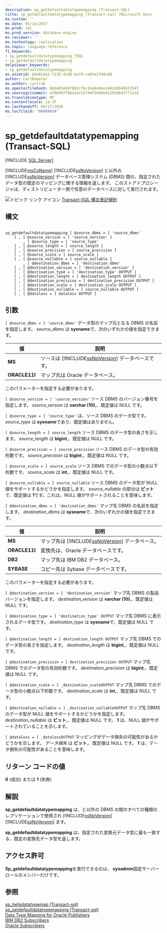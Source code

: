 ```yaml
---
description: sp_getdefaultdatatypemapping (Transact-SQL)
title: sp_getdefaultdatatypemapping (Transact-sql) |Microsoft Docs
ms.custom: ''
ms.date: 03/14/2017
ms.prod: sql
ms.prod_service: database-engine
ms.reviewer: ''
ms.technology: replication
ms.topic: language-reference
f1_keywords:
- sp_getdefaultdatatypemapping_TSQL
- sp_getdefaultdatatypemapping
helpviewer_keywords:
- sp_getdefaultdatatypemapping
ms.assetid: b8401de1-f135-41d0-ba79-ce8fe1f48c00
author: CarlRabeler
ms.author: carlrab
ms.openlocfilehash: 6bbd01e86f8b5cfbc24a04dee1482ddb4652354f
ms.sourcegitcommit: e700497f962e4c2274df16d9e651059b42ff1a10
ms.translationtype: MT
ms.contentlocale: ja-JP
ms.lasthandoff: 08/17/2020
ms.locfileid: "88469424"
---
```

# <a name="sp_getdefaultdatatypemapping-transact-sql"></a>sp_getdefaultdatatypemapping (Transact-SQL)
[!INCLUDE [SQL Server](../../includes/applies-to-version/sqlserver.md)]

  [!INCLUDE[msCoName](../../includes/msconame-md.md)] [!INCLUDE[ssNoVersion](../../includes/ssnoversion-md.md)] と以外の [!INCLUDE[ssNoVersion](../../includes/ssnoversion-md.md)] データベース管理システム (DBMS) 間の、指定されたデータ型の既定のマッピングに関する情報を返します。 このストアドプロシージャは、ディストリビューター側で任意のデータベースに対して実行されます。  
  
 ![トピック リンク アイコン](../../database-engine/configure-windows/media/topic-link.gif "トピック リンク アイコン") [Transact-SQL 構文表記規則](../../t-sql/language-elements/transact-sql-syntax-conventions-transact-sql.md)  
  
## <a name="syntax"></a>構文  
  
```  
  
sp_getdefaultdatatypemapping [ @source_dbms = ] 'source_dbms'   
    [ , [ @source_version = ] 'source_version' ]  
        , [ @source_type = ] 'source_type'    
    [ , [ @source_length = ] source_length ]  
    [ , [ @source_precision = ] source_precision ]  
    [ , [ @source_scale = ] source_scale ]  
    [ , [ @source_nullable = ] source_nullable ]  
        , [ @destination_dbms = ] 'destination_dbms'   
    [ , [ @destination_version = ] 'destination_version' ]  
    [ , [ @destination_type = ] 'destination_type' OUTPUT ]  
    [ , [ @destination_length = ] destination_length OUTPUT ]  
    [ , [ @destination_precision = ] destination_precision OUTPUT ]  
    [ , [ @destination_scale = ] destination_scale OUTPUT ]  
    [ , [ @destination_nullable = ] source_nullable OUTPUT ]  
    [ , [ @dataloss = ] dataloss OUTPUT ]  
```  
  
## <a name="arguments"></a>引数  
`[ @source_dbms = ] 'source_dbms'` データ型のマップ元となる DBMS の名前を指定します。 *source_dbms* は **sysname**で、次のいずれかの値を指定できます。  
  
|値|説明|  
|-----------|-----------------|  
|**MS**|ソースは [!INCLUDE[ssNoVersion](../../includes/ssnoversion-md.md)] データベースです。|  
|**ORACLE11I**|マップ元は Oracle データベース。|  
  
 このパラメーターを指定する必要があります。  
  
`[ @source_version = ] 'source_version'` ソース DBMS のバージョン番号を指定します。 *source_version* は **varchar (10)**,、既定値は NULL です。  
  
`[ @source_type = ] 'source_type'` は、ソース DBMS のデータ型です。 *source_type* は **sysname**であり、既定値はありません。  
  
`[ @source_length = ] source_length` ソース DBMS のデータ型の長さを示します。 *source_length* は **bigint**,、既定値は NULL です。  
  
`[ @source_precision = ] source_precision` ソース DBMS のデータ型の有効桁数です。 *source_precision* は **bigint**,、既定値は NULL です。  
  
`[ @source_scale = ] source_scale` ソース DBMS でのデータ型の小数点以下桁数です。 *source_scale* は **int**,、既定値は NULL です。  
  
`[ @source_nullable = ] source_nullable` ソース DBMS のデータ型が NULL 値をサポートするかどうかを指定します。 *source_nullable* の部分は **ビット**で、既定値は **1**です。これは、NULL 値がサポートされることを意味します。  
  
`[ @destination_dbms = ] 'destination_dbms'` マップ先 DBMS の名前を指定します。 *destination_dbms* は **sysname**で、次のいずれかの値を指定できます。  
  
|値|説明|  
|-----------|-----------------|  
|**MS**|マップ先は [!INCLUDE[ssNoVersion](../../includes/ssnoversion-md.md)] データベース。|  
|**ORACLE11I**|変換先は、Oracle データベースです。|  
|**DB2**|マップ先は IBM DB2 データベース。|  
|**SYBASE**|コピー先は Sybase データベースです。|  
  
 このパラメーターを指定する必要があります。  
  
`[ @destination_version = ] 'destination_version'` マップ先 DBMS の製品バージョンを指定します。 *destination_version* は **varchar (10)**,、既定値は NULL です。  
  
`[ @destination_type = ] 'destination_type' OUTPUT` マップ先 DBMS に表示されるデータ型です。 *destination_type* は **sysname**で、既定値は NULL です。  
  
`[ @destination_length = ] destination_length OUTPUT` マップ先 DBMS でのデータ型の長さを指定します。 *destination_length* は **bigint**,、既定値は NULL です。  
  
`[ @destination_precision = ] destination_precision OUTPUT` マップ先 DBMS でのデータ型の有効桁数です。 *destination_precision* は **bigint**,、既定値は NULL です。  
  
`[ @destination_scale = ] _destination_scaleOUTPUT` マップ先 DBMS でのデータ型の小数点以下桁数です。 *destination_scale* は **int**,、既定値は NULL です。  
  
`[ @destination_nullable = ] _destination_nullableOUTPUT` マップ先 DBMS のデータ型が NULL 値をサポートするかどうかを指定します。 *destination_nullable* は **ビット**,、既定値は NULL です。 **1** は、NULL 値がサポートされていることを示します。  
  
`[ @dataloss = ] _datalossOUTPUT` マッピングがデータ損失の可能性があるかどうかを示します。 *データ損失* は **ビット**,、既定値は NULL です。 **1** は、データ損失の可能性があることを意味します。  
  
## <a name="return-code-values"></a>リターン コードの値  
 **0** (成功) または **1** (失敗)  
  
## <a name="remarks"></a>解説  
 **sp_getdefaultdatatypemapping** は、と以外の DBMS の間のすべての種類のレプリケーションで使用され [!INCLUDE[ssNoVersion](../../includes/ssnoversion-md.md)] [!INCLUDE[ssNoVersion](../../includes/ssnoversion-md.md)] ます。  
  
 **sp_getdefaultdatatypemapping** は、指定された変換元データ型に最も一致する、既定の変換先データ型を返します。  
  
## <a name="permissions"></a>アクセス許可  
 **Sp_getdefaultdatatypemapping**を実行できるのは、 **sysadmin**固定サーバーロールのメンバーだけです。  
  
## <a name="see-also"></a>参照  
 [sp_helpdatatypemap &#40;Transact-sql&#41;](../../relational-databases/system-stored-procedures/sp-helpdatatypemap-transact-sql.md)   
 [sp_setdefaultdatatypemapping &#40;Transact-sql&#41;](../../relational-databases/system-stored-procedures/sp-setdefaultdatatypemapping-transact-sql.md)   
 [Data Type Mapping for Oracle Publishers](../../relational-databases/replication/non-sql/data-type-mapping-for-oracle-publishers.md)   
 [IBM DB2 Subscribers](../../relational-databases/replication/non-sql/ibm-db2-subscribers.md)   
 [Oracle Subscribers](../../relational-databases/replication/non-sql/oracle-subscribers.md)  
  
  
